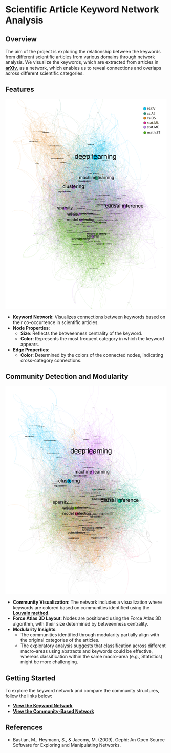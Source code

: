 # **Scientific Article Keyword Network Analysis**

## **Overview**
The aim of the project is exploring the relationship between the keywords from different scientific articles from various domains through network analysis. We visualize the keywords, which are extracted from articles in [**arXiv**](https://arxiv.org/), as a network, which enables us to reveal connections and overlaps across different scientific categories.

## **Features**
![Keyword Network](./images/keywords-by-category.png)
- **Keyword Network**: Visualizes connections between keywords based on their co-occurrence in scientific articles.
- **Node Properties**:
  - **Size**: Reflects the betweenness centrality of the keyword.
  - **Color**: Represents the most frequent category in which the keyword appears.
- **Edge Properties**:
  - **Color**: Determined by the colors of the connected nodes, indicating cross-category connections.
 
## **Community Detection and Modularity**
![Keyword Network](./images/keywords-by-modularity.png)
- **Community Visualization**: The network includes a visualization where keywords are colored based on communities identified using the [**Louvain method**](https://en.wikipedia.org/wiki/Louvain_method).
- **Force Atlas 3D Layout**: Nodes are positioned using the Force Atlas 3D algorithm, with their size determined by betweenness centrality.
- **Modularity Insights**: 
  - The communities identified through modularity partially align with the original categories of the articles.
  - The exploratory analysis suggests that classification across different macro-areas using abstracts and keywords could be effective, whereas classification within the same macro-area (e.g., Statistics) might be more challenging.

## **Getting Started**
To explore the keyword network and compare the community structures, follow the links below:

- [**View the Keyword Network**](https://francescofreni.github.io/keywords_network/network/)
- [**View the Community-Based Network**](https://francescofreni.github.io/keywords_network/networkmod/)

## **References**
- Bastian, M., Heymann, S., & Jacomy, M. (2009). Gephi: An Open Source Software for Exploring and Manipulating Networks.
